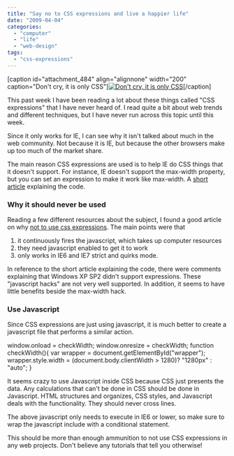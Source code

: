 ```yaml
---
title: "Say no to CSS expressions and live a happier life"
date: "2009-04-04"
categories: 
  - "computer"
  - "life"
  - "web-design"
tags: 
  - "css-expressions"
---
```


\[caption id="attachment\_484" align="alignnone" width="200" caption="Don't cry, it is only CSS"\][![Don't cry, it is only CSS](/images/dontcrygirl.jpg "dontcrygirl")](http://blog.scottpetrovic.com/wp-content/uploads/2009/04/dontcrygirl.jpg)\[/caption\]

This past week I have been reading a lot about these things called "CSS expressions" that I have never heard of. I read quite a bit about web trends and different techniques, but I have never run across this topic until this week.

Since it only works for IE, I can see why it isn't talked about much in the web community. Not because it is IE, but because the other browsers make up too much of the market share.

The main reason CSS expressions are used is to help IE do CSS things that it doesn't support. For instance, IE doesn't support the max-width property, but you can set an expression to make it work like max-width. A [short article](http://gadgetopia.com/post/2774) explaining the code.

### Why it should never be used

Reading a few different resources about the subject, I found a good article on why [not to use css expressions](http://www.robertnyman.com/2007/11/13/stop-using-poor-performance-css-expressions-use-javascript-instead/). The main points were that

1. it continuously fires the javascript, which takes up computer resources
2. they need javascript enabled to get it to work
3. only works in IE6 and IE7 strict and quirks mode.

In reference to the short article explaining the code, there were comments explaining that Windows XP SP2 didn't support expressions. These "javascript hacks" are not very well supported. In addition, it seems to have little benefits beside the max-width hack.

### Use Javascript

Since CSS expressions are just using javascript, it is much better to create a javascript file that performs a similar action.

window.onload = checkWidth;
window.onresize = checkWidth;
function checkWidth(){
	var wrapper = document.getElementById("wrapper");
	wrapper.style.width = (document.body.clientWidth > 1280)? "1280px" : "auto";
}

It seems crazy to use Javascript inside CSS because CSS just presents the data. Any calculations that can't be done in CSS should be done in Javascript. HTML structures and organizes, CSS styles, and Javascript deals with the functionality. They should never cross lines.

The above javascript only needs to execute in IE6 or lower, so make sure to wrap the javascript include with a conditional statement.

This should be more than enough ammunition to not use CSS expressions in any web projects. Don't believe any tutorials that tell you otherwise!
